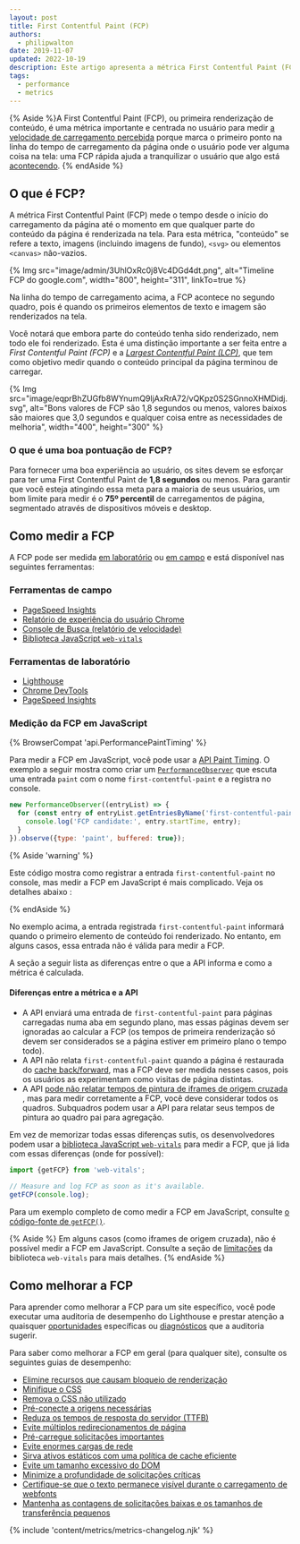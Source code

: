 ```yaml
---
layout: post
title: First Contentful Paint (FCP)
authors:
  - philipwalton
date: 2019-11-07
updated: 2022-10-19
description: Este artigo apresenta a métrica First Contentful Paint (FCP) e explica como medi-la
tags:
  - performance
  - metrics
---
```


{% Aside %}A First Contentful Paint (FCP), ou primeira renderização de conteúdo, é uma métrica importante e centrada no usuário para medir [a velocidade de carregamento percebida](/user-centric-performance-metrics/#types-of-metrics) porque marca o primeiro ponto na linha do tempo de carregamento da página onde o usuário pode ver alguma coisa na tela: uma FCP rápida ajuda a tranquilizar o usuário que algo está [acontecendo](/user-centric-performance-metrics/#questions). {% endAside %}

## O que é FCP?

A métrica First Contentful Paint (FCP) mede o tempo desde o início do carregamento da página até o momento em que qualquer parte do conteúdo da página é renderizada na tela. Para esta métrica, "conteúdo" se refere a texto, imagens (incluindo imagens de fundo), `<svg>` ou elementos `<canvas>` não-vazios.

{% Img src="image/admin/3UhlOxRc0j8Vc4DGd4dt.png", alt="Timeline FCP do google.com", width="800", height="311", linkTo=true %}

Na linha do tempo de carregamento acima, a FCP acontece no segundo quadro, pois é quando os primeiros elementos de texto e imagem são renderizados na tela.

Você notará que embora parte do conteúdo tenha sido renderizado, nem todo ele foi renderizado. Esta é uma distinção importante a ser feita entre a *First Contentful Paint (FCP)* e a *[Largest Contentful Paint (LCP)](/lcp/)*, que tem como objetivo medir quando o conteúdo principal da página terminou de carregar.

<picture>
  <source srcset="{{ "image/eqprBhZUGfb8WYnumQ9ljAxRrA72/V1mtKJenViYAhn05WxqR.svg" | imgix }}" media="(min-width: 640px)" width="400", height="100">
  {% Img src="image/eqprBhZUGfb8WYnumQ9ljAxRrA72/vQKpz0S2SGnnoXHMDidj.svg", alt="Bons valores de FCP são 1,8 segundos ou menos, valores baixos são maiores que 3,0 segundos e qualquer coisa entre as necessidades de melhoria", width="400", height="300" %}
</picture>

### O que é uma boa pontuação de FCP?

Para fornecer uma boa experiência ao usuário, os sites devem se esforçar para ter uma First Contentful Paint de **1,8 segundos** ou menos. Para garantir que você esteja atingindo essa meta para a maioria de seus usuários, um bom limite para medir é o **75º percentil** de carregamentos de página, segmentado através de dispositivos móveis e desktop.

## Como medir a FCP

A FCP pode ser medida [em laboratório](/user-centric-performance-metrics/#in-the-lab) ou [em campo](/user-centric-performance-metrics/#in-the-field) e está disponível nas seguintes ferramentas:

### Ferramentas de campo

- [PageSpeed Insights](https://pagespeed.web.dev/)
- [Relatório de experiência do usuário Chrome](https://developer.chrome.com/docs/crux/)
- [Console de Busca (relatório de velocidade)](https://webmasters.googleblog.com/2019/11/search-console-speed-report.html)
- [Biblioteca JavaScript `web-vitals`](https://github.com/GoogleChrome/web-vitals)

### Ferramentas de laboratório

- [Lighthouse](https://developer.chrome.com/docs/lighthouse/overview/)
- [Chrome DevTools](https://developer.chrome.com/docs/devtools/)
- [PageSpeed Insights](https://pagespeed.web.dev/)

### Medição da FCP em JavaScript

{% BrowserCompat 'api.PerformancePaintTiming' %}

Para medir a FCP em JavaScript, você pode usar a [API Paint Timing](https://w3c.github.io/paint-timing/). O exemplo a seguir mostra como criar um [`PerformanceObserver`](https://developer.mozilla.org/docs/Web/API/PerformanceObserver) que escuta uma entrada `paint` com o nome `first-contentful-paint` e a registra no console.

```js
new PerformanceObserver((entryList) => {
  for (const entry of entryList.getEntriesByName('first-contentful-paint')) {
    console.log('FCP candidate:', entry.startTime, entry);
  }
}).observe({type: 'paint', buffered: true});
```

{% Aside 'warning' %}

Este código mostra como registrar a entrada `first-contentful-paint` no console, mas medir a FCP em JavaScript é mais complicado. Veja os detalhes abaixo :

{% endAside %}

No exemplo acima, a entrada registrada `first-contentful-paint` informará quando o primeiro elemento de conteúdo foi renderizado. No entanto, em alguns casos, essa entrada não é válida para medir a FCP.

A seção a seguir lista as diferenças entre o que a API informa e como a métrica é calculada.

#### Diferenças entre a métrica e a API

- A API enviará uma entrada de `first-contentful-paint` para páginas carregadas numa aba em segundo plano, mas essas páginas devem ser ignoradas ao calcular a FCP (os tempos de primeira renderização só devem ser considerados se a página estiver em primeiro plano o tempo todo).
- A API não relata `first-contentful-paint` quando a página é restaurada do [cache back/forward](/bfcache/#impact-on-core-web-vitals), mas a FCP deve ser medida nesses casos, pois os usuários as experimentam como visitas de página distintas.
- A API [pode não relatar tempos de pintura de iframes de origem cruzada](https://w3c.github.io/paint-timing/#:~:text=cross-origin%20iframes) , mas para medir corretamente a FCP, você deve considerar todos os quadros. Subquadros podem usar a API para relatar seus tempos de pintura ao quadro pai para agregação.

Em vez de memorizar todas essas diferenças sutis, os desenvolvedores podem usar a [biblioteca JavaScript `web-vitals`](https://github.com/GoogleChrome/web-vitals) para medir a FCP, que já lida com essas diferenças (onde for possível):

```js
import {getFCP} from 'web-vitals';

// Measure and log FCP as soon as it's available.
getFCP(console.log);
```

Para um exemplo completo de como medir a FCP em JavaScript, consulte [o código-fonte de `getFCP()`](https://github.com/GoogleChrome/web-vitals/blob/main/src/getFCP.ts).

{% Aside %} Em alguns casos (como iframes de origem cruzada), não é possível medir a FCP em JavaScript. Consulte a seção de [limitações](https://github.com/GoogleChrome/web-vitals#limitations) da biblioteca `web-vitals` para mais detalhes. {% endAside %}

## Como melhorar a FCP

Para aprender como melhorar a FCP para um site específico, você pode executar uma auditoria de desempenho do Lighthouse e prestar atenção a quaisquer [oportunidades](/lighthouse-performance/#opportunities) específicas ou [diagnósticos](/lighthouse-performance/#diagnostics) que a auditoria sugerir.

Para saber como melhorar a FCP em geral (para qualquer site), consulte os seguintes guias de desempenho:

- [Elimine recursos que causam bloqueio de renderização](/render-blocking-resources/)
- [Minifique o CSS](/unminified-css/)
- [Remova o CSS não utilizado](/unused-css-rules/)
- [Pré-conecte a origens necessárias](/uses-rel-preconnect/)
- [Reduza os tempos de resposta do servidor (TTFB)](/ttfb/)
- [Evite múltiplos redirecionamentos de página](/redirects/)
- [Pré-carregue solicitações importantes](/uses-rel-preload/)
- [Evite enormes cargas de rede](/total-byte-weight/)
- [Sirva ativos estáticos com uma política de cache eficiente](/uses-long-cache-ttl/)
- [Evite um tamanho excessivo do DOM](/dom-size/)
- [Minimize a profundidade de solicitações críticas](/critical-request-chains/)
- [Certifique-se que o texto permanece visível durante o carregamento de webfonts](/font-display/)
- [Mantenha as contagens de solicitações baixas e os tamanhos de transferência pequenos](/resource-summary/)

{% include 'content/metrics/metrics-changelog.njk' %}
